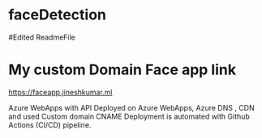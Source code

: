 # faceDetection 
#Edited ReadmeFile 

# My custom Domain Face app link  
https://faceapp.jineshkumar.ml

Azure WebApps with API Deployed on Azure WebApps, Azure DNS , CDN and used Custom domain CNAME
Deployment is automated with Github Actions (CI/CD) pipeline. 
